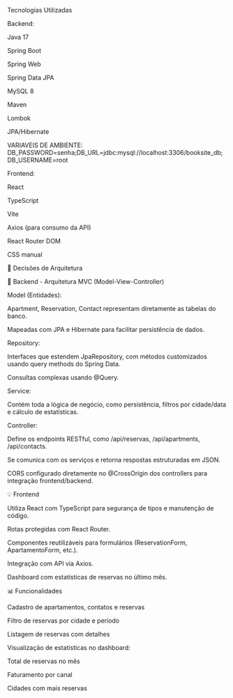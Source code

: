 Tecnologias Utilizadas

Backend:

Java 17

Spring Boot

Spring Web

Spring Data JPA

MySQL 8

Maven

Lombok

JPA/Hibernate


VARIAVEIS DE AMBIENTE:
DB_PASSWORD=senha;DB_URL=jdbc:mysql://localhost:3306/booksite_db;DB_USERNAME=root




Frontend:

React

TypeScript

Vite

Axios (para consumo da API)

React Router DOM

CSS manual



🧐 Decisões de Arquitetura

🏩 Backend - Arquitetura MVC (Model-View-Controller)

Model (Entidades):

Apartment, Reservation, Contact representam diretamente as tabelas do banco.

Mapeadas com JPA e Hibernate para facilitar persistência de dados.

Repository:

Interfaces que estendem JpaRepository, com métodos customizados usando query methods do Spring Data.

Consultas complexas usando @Query.

Service:

Contém toda a lógica de negócio, como persistência, filtros por cidade/data e cálculo de estatísticas.

Controller:

Define os endpoints RESTful, como /api/reservas, /api/apartments, /api/contacts.

Se comunica com os serviços e retorna respostas estruturadas em JSON.

CORS configurado diretamente no @CrossOrigin dos controllers para integração frontend/backend.

💡 Frontend

Utiliza React com TypeScript para segurança de tipos e manutenção de código.

Rotas protegidas com React Router.

Componentes reutilizáveis para formulários (ReservationForm, ApartamentoForm, etc.).

Integração com API via Axios.



Dashboard com estatísticas de reservas no último mês.

📊 Funcionalidades

Cadastro de apartamentos, contatos e reservas

Filtro de reservas por cidade e período

Listagem de reservas com detalhes

Visualização de estatísticas no dashboard:

Total de reservas no mês

Faturamento por canal

Cidades com mais reservas

